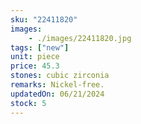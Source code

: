 ```yaml
---
sku: "22411820"
images:
    - ./images/22411820.jpg
tags: ["new"]
unit: piece
price: 45.3
stones: cubic zirconia
remarks: Nickel-free.
updatedOn: 06/21/2024
stock: 5
---
```


